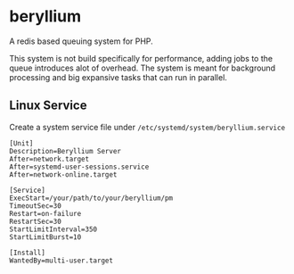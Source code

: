 # beryllium

A redis based queuing system for PHP.

This system is not build specifically for performance, adding jobs to the queue introduces alot of overhead. The system is meant for background processing and big expansive tasks that can run in parallel. 

## Linux Service

Create a system service file under `/etc/systemd/system/beryllium.service`

```
[Unit]
Description=Beryllium Server
After=network.target
After=systemd-user-sessions.service
After=network-online.target

[Service]
ExecStart=/your/path/to/your/beryllium/pm
TimeoutSec=30
Restart=on-failure
RestartSec=30
StartLimitInterval=350
StartLimitBurst=10

[Install]
WantedBy=multi-user.target
```

